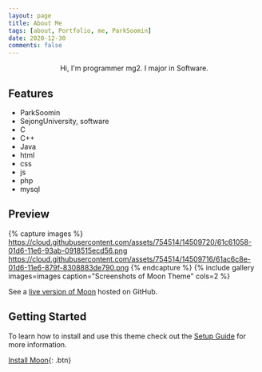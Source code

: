 ```yaml
---
layout: page
title: About Me
tags: [about, Portfolio, me, ParkSoomin]
date: 2020-12-30
comments: false
---
```

    
<center>Hi, I'm programmer mg2. I major in Software.</center>

## Features
* ParkSoomin
* SejongUniversity, software
* C
* C++
* Java
* html
* css
* js
* php
* mysql

## Preview

{% capture images %}
    https://cloud.githubusercontent.com/assets/754514/14509720/61c61058-01d6-11e6-93ab-0918515ecd56.png
    https://cloud.githubusercontent.com/assets/754514/14509716/61ac6c8e-01d6-11e6-879f-8308883de790.png
{% endcapture %}
{% include gallery images=images caption="Screenshots of Moon Theme" cols=2 %}

See a [live version of Moon](http://taylantatli.github.io/Moon) hosted on GitHub.

## Getting Started

To learn how to install and use this theme check out the [Setup Guide](http://taylantatli.me/Moon/moon-theme/) for more information.
      
[Install Moon](https://github.com/TaylanTatli/Moon){: .btn}
